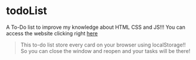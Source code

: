 # todoList
A To-Do list to improve my knowledge about HTML CSS and JS!!!
You can access the website clicking right <a href="https://fastidious-salamander-6c5d4b.netlify.app">here</a>
>This to-do list store every card on your browser using localStorage!! So you can close the window and reopen and your tasks will be there!
